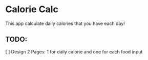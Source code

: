# Calorie Calc

This app calculate daily calories that you have each day!

## TODO:

[ ] Design 2 Pages: 1 for daily calorie and one for each food input
